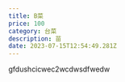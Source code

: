 ```yaml
---
title: B菜
price: 100
category: 台菜
description: 苗
date: 2023-07-15T12:54:49.281Z
---
```

g﻿fdushcicwec2wcdwsdfwedw